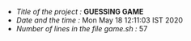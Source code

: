 - *Title of the project :* **GUESSING GAME** 
- *Date and the time :* 
Mon May 18 12:11:03 IST 2020
- *Number of lines in the file game.sh :* 
57
